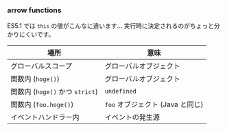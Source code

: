 ### arrow functions

ES5.1 では `this` の値がこんなに違います... 実行時に決定されるのがちょっと分かりにくいです。

| 場所 | 意味
| ---- | ----
| グローバルスコープ | グローバルオブジェクト
| 関数内 (`hoge()`) | グローバルオブジェクト
| 関数内 (`hoge()` かつ `strict`) | `undefined`
| 関数内 (`foo.hoge()`) | `foo` オブジェクト (Java と同じ)
| イベントハンドラー内 | イベントの発生源
